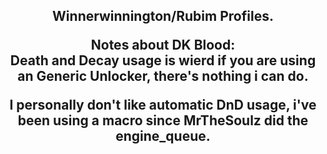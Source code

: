 <h2 align="center"><b>Winnerwinnington/Rubim Profiles.</b>  

<br/>

<b>Notes about DK Blood</b>:  
Death and Decay usage is wierd if you are using an Generic Unlocker, there's nothing i can do.

I personally don't like automatic DnD usage, i've been using a macro since MrTheSoulz did the engine_queue.

